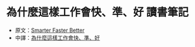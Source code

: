 # 為什麼這樣工作會快、準、好 讀書筆記

- 原文：[Smarter Faster Better](http://charlesduhigg.com/books/smarter-faster-better/)
- 中譯：[為什麼這樣工作會快、準、好](http://www.books.com.tw/products/0010712988)
